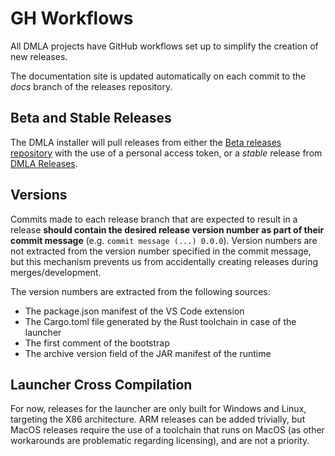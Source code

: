 # GH Workflows

All DMLA projects have GitHub workflows set up to simplify the creation of new releases.

The documentation site is updated automatically on each commit to the _docs_ branch of the releases repository.

## Beta and Stable Releases

The DMLA installer will pull releases from either the [Beta releases repository](https://github.com/dmlaorg/dmla_releases_beta) with the use of a personal access token, or a _stable_ release from [DMLA Releases](https://github.com/dmlaorg/dmla_releases).


## Versions

Commits made to each release branch that are expected to result in a release **should contain the desired release version number as part of their commit message** (e.g. `commit message (...) 0.0.0`).
Version numbers are not extracted from the version number specified in the commit message, but this mechanism prevents us from accidentally creating releases during merges/development.

The version numbers are extracted from the following sources:

* The package.json manifest of the VS Code extension
* The Cargo.toml file generated by the Rust toolchain in case of the launcher
* The first comment of the bootstrap
* The archive version field of the JAR manifest of the runtime

## Launcher Cross Compilation

For now, releases for the launcher are only built for Windows and Linux, targeting the X86 architecture. ARM releases can be added trivially, but MacOS releases require the use of a toolchain that runs on MacOS (as other workarounds are problematic regarding licensing), and are not a priority.